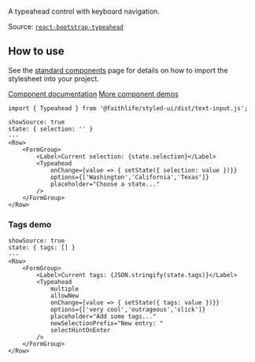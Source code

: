 A typeahead control with keyboard navigation.

Source: [`react-bootstrap-typeahead`](https://github.com/Faithlife/react-bootstrap-typeahead)

## How to use
See the [standard components](/bootstrap/components) page for details on how to import the stylesheet into your project.

[Component documentation](https://github.com/Faithlife/react-bootstrap-typeahead/blob/master/docs/Usage.md)
[More component demos](http://ericgio.github.io/react-bootstrap-typeahead/)

```
import { Typeahead } from '@faithlife/styled-ui/dist/text-input.js';
```

```react
showSource: true
state: { selection: '' }
---
<Row>
	<FormGroup>
		<Label>Current selection: {state.selection}</Label>
		<Typeahead
			onChange={value => { setState({ selection: value })}}
			options={['Washington','California','Texas']}
			placeholder="Choose a state..."
		/>
	</FormGroup>
</Row>
```

### Tags demo
```react
showSource: true
state: { tags: [] }
---
<Row>
	<FormGroup>
		<Label>Current tags: {JSON.stringify(state.tags)}</Label>
		<Typeahead
			multiple
			allowNew
			onChange={value => { setState({ tags: value })}}
			options={['very cool','outrageous','slick']}
			placeholder="Add some tags..."
			newSelectionPrefix="New entry: "
			selectHintOnEnter
		/>
	</FormGroup>
</Row>
```
